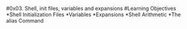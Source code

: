 #0x03. Shell, init files, variables and expansions
#Learning Objectives
*Shell Initialization Files
*Variables
*Expansions
*Shell Arithmetic
*The alias Command
